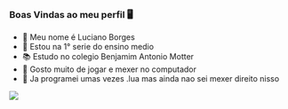 ### Boas Vindas ao meu perfil 🖥️

- 🤵 Meu nome é Luciano Borges
- 🌱 Estou na 1° serie do ensino medio
- 📚 Estudo no colegio Benjamim Antonio Motter
- 🤔  Gosto muito de jogar e mexer no computador
- 💬  Ja programei umas vezes .lua mas ainda nao sei mexer direito nisso

![](https://media.tenor.com/VqewKzyXMXAAAAAM/zoio-triste.gif)
